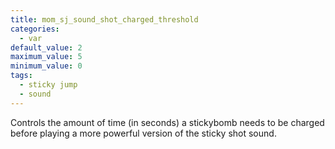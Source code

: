```yaml
---
title: mom_sj_sound_shot_charged_threshold
categories:
  - var
default_value: 2
maximum_value: 5
minimum_value: 0
tags:
  - sticky jump
  - sound
---
```


Controls the amount of time (in seconds) a stickybomb needs to be charged before playing a more powerful version of the sticky shot sound.
